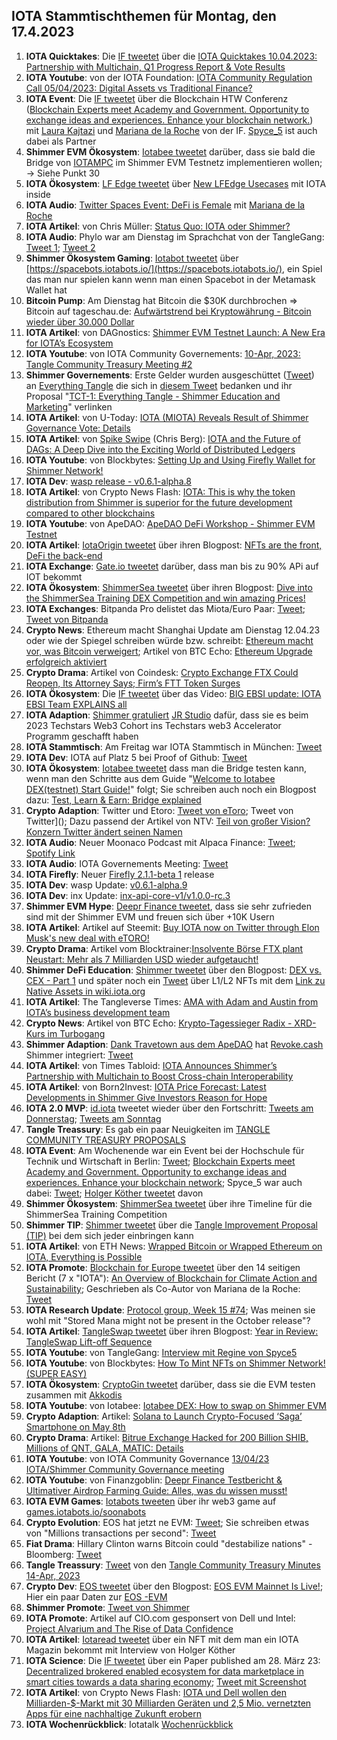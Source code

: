 ## IOTA Stammtischthemen für Montag, den 17.4.2023

1. **IOTA Quicktakes**: Die [IF tweetet]() über die [IOTA Quicktakes 10.04.2023: Partnership with Multichain, Q1 Progress Report & Vote Results](https://www.youtube.com/watch?v=S8_u-vmblKA)
2. **IOTA Youtube**: von der IOTA Foundation: [IOTA Community Regulation Call 05/04/2023: Digital Assets vs Traditional Finance?](https://www.youtube.com/watch?v=SQV9ACh_2fY)
3. **IOTA Event**: Die [IF tweetet](https://twitter.com/iota/status/1645849204256915457?s=20) über die Blockchain HTW Conferenz ([Blockchain Experts meet Academy and Government. Opportunity to exchange ideas and experiences. Enhance your blockchain network.](https://blockchainhtwkonferenz.com/#register)) mit [Laura Kajtazi](https://twitter.com/LauraKajtazi1) und [Mariana de la Roche](https://twitter.com/Marianadlrw) von der IF. [Spyce_5](https://twitter.com/SPYCE_5) ist auch dabei als Partner
4. **Shimmer EVM Ökosystem**: [Iotabee tweetet](https://twitter.com/iotabee/status/1645722114341711874?s=20) darüber, dass sie bald die Bridge von [IOTAMPC](https://twitter.com/iotampc) im Shimmer EVM Testnetz implementieren wollen; -> Siehe Punkt 30
5. **IOTA Ökosystem**: [LF Edge tweetet](https://twitter.com/LF_Edge/status/1645804937149030411?s=20) über [New LFEdge Usecases](https://www.lfedge.org/resources/case-studies/?hss_channel=tw-1085641282175741952) mit IOTA inside
6. **IOTA Audio**: [Twitter Spaces Event: DeFi is Female](https://twitter.com/Nightly_app/status/1645738922452963328?s=20) mit [Mariana de la Roche](https://twitter.com/Marianadlrw)
7. **IOTA Artikel**: von Chris Müller: [Status Quo: IOTA oder Shimmer?](https://medium.com/@IotaWeekly/status-quo-iota-oder-shimmer-7ae3cefddc6f)
8. **IOTA Audio**: Phylo war am Dienstag im Sprachchat von der TangleGang: [Tweet 1](https://twitter.com/GangTangleTalk/status/1645706474721533956?s=20); [Tweet 2](https://twitter.com/GangTangleTalk/status/1646404998459269120?s=20)
9. **Shimmer Ökosystem Gaming**: [Iotabot tweetet](https://twitter.com/iotabots/status/1645660448790917120?s=20) über [https://spacebots.iotabots.io/](https://spacebots.iotabots.io/), ein Spiel das man nur spielen kann wenn man einen Spacebot in der Metamask Wallet hat
10. **Bitcoin Pump**: Am Dienstag hat Bitcoin die $30K durchbrochen => Bitcoin auf tageschau.de: [Aufwärtstrend bei Kryptowährung - Bitcoin wieder über 30.000 Dollar](https://www.tagesschau.de/wirtschaft/finanzen/bitcoin-kryptowaehrungen-krisenwaehrung-101.html)
11. **IOTA Artikel**: von DAGnostics: [Shimmer EVM Testnet Launch: A New Era for IOTA’s Ecosystem](https://medium.com/@dagnostics/shimmer-evm-testnet-launch-a-new-era-for-iotas-ecosystem-90dc1a4753d0)
12. **IOTA Youtube**: von IOTA Community Governements: [10-Apr, 2023: Tangle Community Treasury Meeting #2](https://www.youtube.com/watch?v=AA6aAnsh7D4)
13. **Shimmer Governements**: Erste Gelder wurden ausgeschüttet ([Tweet](ahttps://twitter.com/TangleTreasury/status/1645474970384859161?s=20)) an [Everything Tangle](https://twitter.com/allthingstangle) die sich in [diesem Tweet](https://twitter.com/allthingstangle/status/1645517315692466176?s=20) bedanken und ihr Proposal "[TCT-1: Everything Tangle - Shimmer Education and Marketing](https://www.tangletreasury.org/proposal-detailed?recordId=recHrMTgJztPSSFmo)" verlinken
14. **IOTA Artikel**: von U-Today: [IOTA (MIOTA) Reveals Result of Shimmer Governance Vote: Details](https://u.today/iota-miota-reveals-result-of-shimmer-governance-vote-details)
15. **IOTA Artikel**: von [Spike Swipe](https://twitter.com/SpikeSwipe) (Chris Berg): [IOTA and the Future of DAGs: A Deep Dive into the Exciting World of Distributed Ledgers](https://www.spikeswipe.com/post/iota-and-the-future-of-dags-a-deep-dive-into-the-exciting-world-of-distributed-ledgers)
16. **IOTA Youtube**: von Blockbytes: [Setting Up and Using Firefly Wallet for Shimmer Network!](https://www.youtube.com/watch?v=S8dUlr5oR24)
17. **IOTA Dev**: [wasp release - v0.6.1-alpha.8](https://github.com/iotaledger/wasp/releases/tag/v0.6.1-alpha.8)
18. **IOTA Artikel**: von Crypto News Flash: [IOTA: This is why the token distribution from Shimmer is superior for the future development compared to other blockchains](https://www.crypto-news-flash.com/de/iota-this-is-why-the-token-distribution-from-shimmer-is-superior-for-the-future-development-compared-to-other-blockchains/)
19. **IOTA Youtube**: von ApeDAO: [ApeDAO DeFi Workshop - Shimmer EVM Testnet](https://www.youtube.com/watch?v=8KirQskBPUQ)
20. **IOTA Artikel**: [IotaOrigin tweetet](https://twitter.com/origin_iota/status/1646208698564464640?s=20) über ihren Blogpost: [NFTs are the front, DeFi the back-end](https://medium.com/@iotaorigin/nfts-are-the-front-defi-the-back-end-ece03d0c338d)
21. **IOTA Exchange**: [Gate.io tweetet](https://twitter.com/GateEarn/status/1646061193025687552?s=20) darüber, dass man bis zu 90% APi auf IOT bekommt
22. **IOTA Ökosystem**: [ShimmerSea tweetet](https://twitter.com/ShimmerSeaDEX/status/1646073776855982080?s=20) über ihren Blogpost: [Dive into the ShimmerSea Training DEX Competition and win amazing Prices!](https://medium.com/@shimmerseadefi/dive-into-the-shimmersea-training-dex-competition-and-win-amazing-prices-2ac05d53f832)
23. **IOTA Exchanges**: Bitpanda Pro delistet das Miota/Euro Paar: [Tweet](https://twitter.com/cryptos4ever/status/1646192090957901824?s=20); [Tweet von Bitpanda](https://twitter.com/BitpandaPro/status/1646484307320483840?s=20)
24. **Crypto News**: Ethereum macht Shanghai Update am Dienstag 12.04.23 oder wie der Spiegel schreiben würde bzw. schreibt: [Ethereum macht vor, was Bitcoin verweigert](https://www.spiegel.de/netzwelt/web/kryptowaehrungen-ethereum-macht-vor-was-bitcoin-verweigert-a-c564cc80-5650-45a8-874d-543bfa27632c); Artikel von BTC Echo: [Ethereum Upgrade erfolgreich aktiviert](https://www.btc-echo.de/schlagzeilen/ethereum-upgrade-erfolgreich-aktiviert-162585/)
25. **Crypto Drama**: Artikel von Coindesk: [Crypto Exchange FTX Could Reopen, Its Attorney Says; Firm’s FTT Token Surges](https://www.coindesk.com/business/2023/04/12/crypto-exchange-ftx-could-reopen-its-attorney-says-firms-ftt-token-surges/)
26. **IOTA Ökosystem**: Die [IF tweetet](https://twitter.com/iota/status/1646241787361755138?s=20) über das Video: [BIG EBSI update: IOTA EBSI Team EXPLAINS all](https://www.youtube.com/watch?v=MCRGNPdPIwQ)
27. **IOTA Adaption**: [Shimmer gratuliert](https://twitter.com/shimmernet/status/1646044402299617280?s=20) [JR Studio](https://twitter.com/JRStudio_) dafür, dass sie es beim 2023 Techstars Web3 Cohort ins Techstars web3 Accelerator Programm geschafft haben
28. **IOTA Stammtisch**: Am Freitag war IOTA Stammtisch in München: [Tweet](https://twitter.com/IotaMunchen/status/1642910722496552962?s=20)
29. **IOTA Dev**: IOTA auf Platz 5 bei Proof of Github: [Tweet](https://twitter.com/ProofofGitHub/status/1646423006489587713?s=20)
30. **IOTA Ökosystem**: [Iotabee tweetet](https://twitter.com/iotabee/status/1646425349083856897?s=20) dass man die Bridge testen kann, wenn man den Schritte aus dem Guide "[Welcome to Iotabee DEX(testnet) Start Guide!](https://dexguide.iotabee.com/)" folgt; Sie schreiben auch noch ein Blogpost dazu: [Test, Learn & Earn: Bridge explained](https://medium.com/@iotabee/test-learn-earn-bridge-explained-db3d775484e1)
31. **Crypto Adaption**: Twitter und Etoro: [Tweet von eToro](https://twitter.com/eToro/status/1646430266401890304?s=20); Tweet von Twitter](); Dazu passend der Artikel von NTV: [Teil von großer Vision? Konzern Twitter ändert seinen Namen](https://www.n-tv.de/wirtschaft/Konzern-Twitter-aendert-seinen-Namen-article24049370.html)
32. **IOTA Audio**: Neuer Moonaco Podcast mit Alpaca Finance: [Tweet](https://twitter.com/MoonacoPodcast/status/1646452891706638337?s=20); [Spotify Link](https://open.spotify.com/episode/6ZMF3M2WrqXIqEfDvxF15j?si=hUpV4KUUTOWLh7EYivUPTg&dd=1&nd=1)
33. **IOTA Audio**: IOTA Governements Meeting: [Tweet](https://twitter.com/PhyloIota/status/1646479927758446592?s=20)
34. **IOTA Firefly**: Neuer [Firefly 2.1.1-beta 1](https://github.com/iotaledger/firefly/releases/tag/desktop-2.1.1-beta-1) release
35. **IOTA Dev**: wasp Update: [v0.6.1-alpha.9](https://github.com/iotaledger/wasp/releases/tag/v0.6.1-alpha.9)
36. **IOTA Dev**: inx Update: [inx-api-core-v1/v1.0.0-rc.3](https://github.com/iotaledger/inx-api-core-v1/releases/tag/v1.0.0-rc.3)
37. **Shimmer EVM Hype**: [Deepr Finance tweetet](https://twitter.com/DeeprFinance/status/1646492298316742658?s=20), dass sie sehr zufrieden sind mit der Shimmer EVM und freuen sich über +10K Usern
38. **IOTA Artikel**: Artikel auf Steemit: [Buy IOTA now on Twitter through Elon Musk's new deal with eTORO!](https://steemit.com/iota/@uwe69/buy-iota-now-on-twitter-through-elon-musk-s-new-deal-with-etoro)
39. **Crypto Drama**: Artikel vom Blocktrainer:[Insolvente Börse FTX plant Neustart: Mehr als 7 Milliarden USD wieder aufgetaucht!](https://www.blocktrainer.de/ftx-vor-dem-neustart/)
40. **Shimmer DeFi Education**: [Shimmer tweetet](https://twitter.com/shimmernet/status/1646498479433293824?s=20) über den Blogpost: [DEX vs. CEX - Part 1](https://blog.shimmer.network/dex-vs-cex-part-1/) und später noch ein [Tweet](https://twitter.com/shimmernet/status/1646543774695260161?s=20) über L1/L2 NFTs mit dem [Link zu Native Assets in wiki.iota.org](https://wiki.iota.org/shimmer/learn/native-assets/)
41. **IOTA Artikel**: The Tangleverse Times: [AMA with Adam and Austin from IOTA’s business development team](https://medium.com/@iotacontentcreators/ama-with-adam-and-austin-from-iotas-business-development-team-6eb554b785ad)
42. **Crypto News**: Artikel von BTC Echo: [Krypto-Tagessieger Radix - XRD-Kurs im Turbogang](https://www.btc-echo.de/schlagzeilen/xrd-kurs-im-turbogang-162599/)
43. **Shimmer Adaption**: [Dank Travetown aus dem ApeDAO](https://twitter.com/iotapes/status/1646527237909540866?s=20) hat [Revoke.cash](https://twitter.com/RevokeCash) Shimmer integriert: [Tweet](https://twitter.com/RevokeCash/status/1646501326602338305?s=20)
44. **IOTA Artikel**: von Times Tabloid: [IOTA Announces Shimmer’s Partnership with Multichain to Boost Cross-chain Interoperability]()
45. **IOTA Artikel**: von Born2Invest: [IOTA Price Forecast: Latest Developments in Shimmer Give Investors Reason for Hope](https://born2invest.com/articles/iota-price-shimmer-investors-hope/)
46. **IOTA 2.0 MVP**: [id.iota](https://twitter.com/id_iota) tweetet wieder über den Fortschritt: [Tweets am Donnerstag](https://twitter.com/id_iota/status/1646609399681810432?s=20); [Tweets am Sonntag](https://twitter.com/id_iota/status/1647542581621030912?s=20)
47. **Tangle Treassury**: Es gab ein paar Neuigkeiten im [TANGLE COMMUNITY TREASURY PROPOSALS](https://www.tangletreasury.org/proposals)
48. **IOTA Event**: Am Wochenende war ein Event bei der Hochschule für Technik und Wirtschaft in Berlin: [Tweet](https://twitter.com/iota/status/1643916463470792705?s=20); [Blockchain Experts meet Academy and Government. Opportunity to exchange ideas and experiences. Enhance your blockchain network](https://blockchainhtwkonferenz.com/#register); Spyce_5 war auch dabei: [Tweet](https://twitter.com/SPYCE_5/status/1643963037219422209?s=20); [Holger Köther tweetet](https://twitter.com/HolgerKoether/status/1646790126553509888?s=20) davon
49. **Shimmer Ökosystem**: [ShimmerSea tweetet](https://twitter.com/ShimmerSeaDEX/status/1646755163120582658?s=20) über ihre Timeline für die ShimmerSea Training Competition
50. **Shimmer TIP**: [Shimmer tweetet](https://twitter.com/shimmernet/status/1646860860390776834?s=20) über die [Tangle Improvement Proposal (TIP)](https://wiki.iota.org/shimmer/tips/) bei dem sich jeder einbringen kann
51. **IOTA Artikel**: von ETH News: [Wrapped Bitcoin or Wrapped Ethereum on IOTA, Everything is Possible](https://www.ethnews.com/wrapped-bitcoin-or-wrapped-ethereum-on-iota-everything-is-possible/)
52. **IOTA Promote**: [Blockchain for Europe tweetet](https://twitter.com/BlockchainforEU/status/1646829153071558658?s=20) über den 14 seitigen Bericht (7 x "IOTA"): [An Overview of Blockchain for Climate Action and Sustainability](https://www.blockchain4europe.eu/wp-content/uploads/2023/04/An-Overview-of-Blockchain-for-Climate-Action-and-Sustainability-BC4EU-IOTA-April-2023.pdf); Geschrieben als Co-Autor von Mariana de la Roche: [Tweet](https://twitter.com/Marianadlrw/status/1646843801112043520?s=20)
53. **IOTA Research Update**: [Protocol group, Week 15 #74](https://github.com/iotaledger/research-updates/discussions/74); Was meinen sie wohl mit "Stored Mana might not be present in the October release"? 
54. **IOTA Artikel**: [TangleSwap tweetet](https://twitter.com/TangleSwap/status/1646792660005408776?s=20) über ihren Blogpost: [Year in Review: TangleSwap Lift-off Sequence](https://blog.tangleswap.exchange/year-in-review-bc580fdf84c3)
55. **IOTA Youtube**: von TangleGang: [Interview mit Regine von Spyce5](https://www.youtube.com/watch?v=IJNQfUWsksA)
56. **IOTA Youtube**: von Blockbytes: [How To Mint NFTs on Shimmer Network! (SUPER EASY)](https://www.youtube.com/watch?v=sE_EXP6WwlQ)
57. **IOTA Ökosystem**: [CryptoGin tweetet](https://twitter.com/Crypto_Gin21/status/1646903621479460866?s=20) darüber, dass sie die EVM testen zusammen mit [Akkodis](https://twitter.com/akkodis_global)
58. **IOTA Youtube**: von Iotabee: [Iotabee DEX: How to swap on Shimmer EVM](https://www.youtube.com/watch?v=uru79-W8VaE)
59. **Crypto Adaption**: Artikel: [Solana to Launch Crypto-Focused ‘Saga’ Smartphone on May 8th](https://watcher.guru/news/solana-to-launch-crypto-focused-saga-smartphone-on-may-8th)
60. **Crypto Drama**: Artikel: [Bitrue Exchange Hacked for 200 Billion SHIB, Millions of QNT, GALA, MATIC: Details](https://u.today/bitrue-exchange-hacked-for-200-billion-shib-millions-of-qnt-gala-matic-details)
61. **IOTA Youtube**: von IOTA Community Governance [13/04/23 IOTA/Shimmer Community Governance meeting](https://www.youtube.com/watch?v=oY9IJ5c3WWI)
62. **IOTA Youtube**: von Finanzgoblin: [Deepr Finance Testbericht & Ultimativer Airdrop Farming Guide: Alles, was du wissen musst!](https://www.youtube.com/watch?v=5rQj0R2uFi8)
63. **IOTA EVM Games**: [Iotabots tweeten](https://twitter.com/iotabots/status/1646952431606013953?s=20) über ihr web3 game auf [games.iotabots.io/soonabots](http://games.iotabots.io/soonabots)
64. **Crypto Evolution**: EOS hat jetzt ne EVM: [Tweet](https://twitter.com/everstake_pool/status/1646866113018380289?s=20); Sie schreiben etwas von "Millions transactions per second": [Tweet](https://twitter.com/everstake_pool/status/1646866576111534081?s=20)
65. **Fiat Drama**: Hillary Clinton warns Bitcoin could  "destabilize nations" - Bloomberg: [Tweet](https://twitter.com/BitcoinNewsCom/status/1646941755353210901?s=20)
66. **Tangle Treassury**: [Tweet](https://twitter.com/TangleTreasury/status/1646912002441322501?s=20) von den [Tangle Community Treasury Minutes 14-Apr, 2023](https://tangletreasury.notion.site/Tangle-Community-Treasury-Minutes-14-Apr-2023-85509272b5414f9596007e7e43cf62a3)
67. **Crypto Dev**: [EOS tweetet](https://twitter.com/EOSnFoundation/status/1646693958792146944?s=20) über den Blogpost: [EOS EVM Mainnet Is Live!](https://eosnetwork.com/blog/eos-evm-mainnet-is-live/); Hier ein paar Daten zur [EOS -EVM](https://eosnetwork.com/eos-evm/)
68. **Shimmer Promote**: [Tweet von Shimmer](https://twitter.com/shimmernet/status/1647177953262948353?s=20)
69. **IOTA Promote**: Artikel auf CIO.com gesponsert von Dell und Intel: [Project Alvarium and The Rise of Data Confidence](https://www.cio.com/article/191705/project-alvarium-and-the-rise-of-data-confidence.html)
70. **IOTA Artikel**: [Iotaread tweetet](https://twitter.com/iotaread/status/1647266692219666433?s=20) über ein NFT mit dem man ein IOTA Magazin bekommt mit Interview von Holger Köther
71. **IOTA Science**: Die [IF tweetet](https://twitter.com/iota/status/1647585638101794817?s=20) über ein Paper published am 28. März 23: [Decentralized brokered enabled ecosystem for data marketplace in smart cities towards a data sharing economy](https://link.springer.com/article/10.1007/s10669-023-09907-0); [Tweet mit Screenshot](https://twitter.com/Vrom14286662/status/1647610807784468480?s=20)
72. **IOTA Artikel**: von Crypto News Flash: [IOTA und Dell wollen den Milliarden-$-Markt mit 30 Milliarden Geräten und 2,5 Mio. vernetzten Apps für eine nachhaltige Zukunft erobern](https://www.crypto-news-flash.com/de/iota-und-dell-wollen-den-milliarden-markt-mit-30-milliarden-geraeten-und-25-mio-vernetzten-apps-fuer-eine-nachhaltige-zukunft-erobern/)
73. **IOTA Wochenrückblick**: Iotatalk [Wochenrückblick](https://www.iota-talk.com/index.php?article/280-wochenr%C3%BCckblick-vom-9-bis-15-april-2023/)



